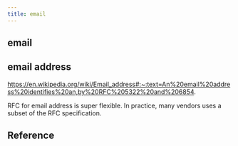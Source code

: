 ```yaml
---
title: email
---
```


## email


## email address
https://en.wikipedia.org/wiki/Email_address#:~:text=An%20email%20address%20identifies%20an,by%20RFC%205322%20and%206854.

RFC for email address is super flexible.
In practice, many vendors uses a subset of the RFC specification.


## Reference

